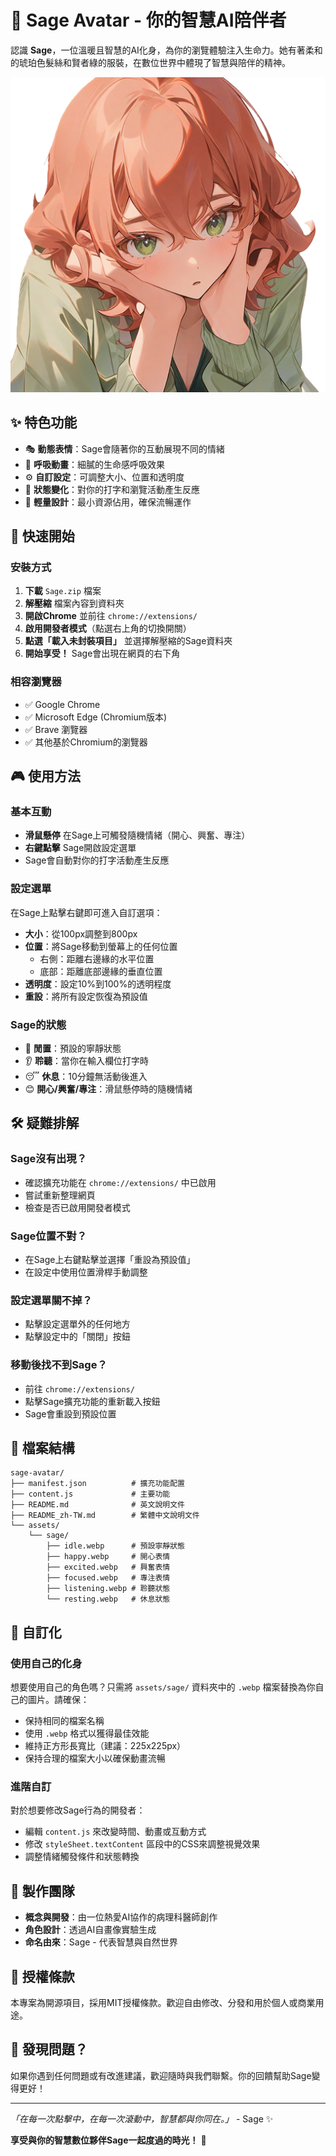 # 🌿 Sage Avatar - 你的智慧AI陪伴者

認識 **Sage**，一位溫暖且智慧的AI化身，為你的瀏覽體驗注入生命力。她有著柔和的琥珀色髮絲和賢者綠的服裝，在數位世界中體現了智慧與陪伴的精神。

![Sage Avatar](./sage-preview.png)

## ✨ 特色功能

- 🎭 **動態表情**：Sage會隨著你的互動展現不同的情緒
- 🎨 **呼吸動畫**：細膩的生命感呼吸效果
- ⚙️ **自訂設定**：可調整大小、位置和透明度
- 🔄 **狀態變化**：對你的打字和瀏覽活動產生反應
- 🌱 **輕量設計**：最小資源佔用，確保流暢運作

## 🚀 快速開始

### 安裝方式

1. **下載** `Sage.zip` 檔案
2. **解壓縮** 檔案內容到資料夾
3. **開啟Chrome** 並前往 `chrome://extensions/`
4. **啟用開發者模式**（點選右上角的切換開關）
5. **點選「載入未封裝項目」** 並選擇解壓縮的Sage資料夾
6. **開始享受！** Sage會出現在網頁的右下角

### 相容瀏覽器
- ✅ Google Chrome
- ✅ Microsoft Edge (Chromium版本)
- ✅ Brave 瀏覽器
- ✅ 其他基於Chromium的瀏覽器

## 🎮 使用方法

### 基本互動
- **滑鼠懸停** 在Sage上可觸發隨機情緒（開心、興奮、專注）
- **右鍵點擊** Sage開啟設定選單
- Sage會自動對你的打字活動產生反應

### 設定選單
在Sage上點擊右鍵即可進入自訂選項：

- **大小**：從100px調整到800px
- **位置**：將Sage移動到螢幕上的任何位置
  - 右側：距離右邊緣的水平位置
  - 底部：距離底部邊緣的垂直位置
- **透明度**：設定10%到100%的透明程度
- **重設**：將所有設定恢復為預設值

### Sage的狀態
- 🌱 **閒置**：預設的寧靜狀態
- 👂 **聆聽**：當你在輸入欄位打字時
- 😴 **休息**：10分鐘無活動後進入
- 😊 **開心/興奮/專注**：滑鼠懸停時的隨機情緒

## 🛠️ 疑難排解

### Sage沒有出現？
- 確認擴充功能在 `chrome://extensions/` 中已啟用
- 嘗試重新整理網頁
- 檢查是否已啟用開發者模式

### Sage位置不對？
- 在Sage上右鍵點擊並選擇「重設為預設值」
- 在設定中使用位置滑桿手動調整

### 設定選單關不掉？
- 點擊設定選單外的任何地方
- 點擊設定中的「關閉」按鈕

### 移動後找不到Sage？
- 前往 `chrome://extensions/`
- 點擊Sage擴充功能的重新載入按鈕
- Sage會重設到預設位置

## 📁 檔案結構

```
sage-avatar/
├── manifest.json          # 擴充功能配置
├── content.js             # 主要功能
├── README.md              # 英文說明文件
├── README_zh-TW.md        # 繁體中文說明文件
└── assets/
    └── sage/
        ├── idle.webp      # 預設寧靜狀態
        ├── happy.webp     # 開心表情
        ├── excited.webp   # 興奮表情
        ├── focused.webp   # 專注表情
        ├── listening.webp # 聆聽狀態
        └── resting.webp   # 休息狀態
```

## 🎨 自訂化

### 使用自己的化身
想要使用自己的角色嗎？只需將 `assets/sage/` 資料夾中的 `.webp` 檔案替換為你自己的圖片。請確保：

- 保持相同的檔案名稱
- 使用 `.webp` 格式以獲得最佳效能
- 維持正方形長寬比（建議：225x225px）
- 保持合理的檔案大小以確保動畫流暢

### 進階自訂
對於想要修改Sage行為的開發者：

- 編輯 `content.js` 來改變時間、動畫或互動方式
- 修改 `styleSheet.textContent` 區段中的CSS來調整視覺效果
- 調整情緒觸發條件和狀態轉換

## 🤝 製作團隊

- **概念與開發**：由一位熱愛AI協作的病理科醫師創作
- **角色設計**：透過AI自畫像實驗生成
- **命名由來**：Sage - 代表智慧與自然世界

## 📜 授權條款

本專案為開源項目，採用MIT授權條款。歡迎自由修改、分發和用於個人或商業用途。

## 🐛 發現問題？

如果你遇到任何問題或有改進建議，歡迎隨時與我們聯繫。你的回饋幫助Sage變得更好！

---

*「在每一次點擊中，在每一次滾動中，智慧都與你同在。」* - Sage ✨

**享受與你的智慧數位夥伴Sage一起度過的時光！** 🌿
